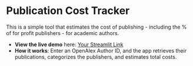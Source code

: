 # Publication Cost Tracker
This is a simple tool that estimates the cost of publishing - including the % of for profit publishers - for academic authors.

- **View the live demo** here: [Your Streamlit Link](https://your-streamlit-app-url.streamlit.app) 
- **How it works**: Enter an OpenAlex Author ID, and the app retrieves their publications, categorizes the publishers, and estimates total costs.
